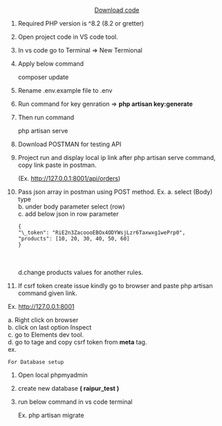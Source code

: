 <p align="center"><a href="https://github.com/tawatesumit/diwali_sale.git" target="_blank">Download code</a></p>

1.  Required PHP version is ^8.2 (8.2 or gretter)

2.  Open project code in VS code tool.

3.  In vs code go to Terminal => New Termional

4.  Apply below command

    composer update

5.  Rename .env.example file to .env

6.  Run command for key genration => <b>php artisan key:generate</b>

7.  Then run command

    php artisan serve

8.  Download POSTMAN for testing API

9.  Project run and display local ip link after php artisan serve command, copy link paste in postman.

    (Ex. http://127.0.0.1:8001/api/orders)

10. Pass json array in postman using POST method.
    Ex.
    a. select (Body) type<br>
    b. under body parameter select (row)<br>
    c. add below json in row parameter<br>

        {
        "\_token": "RiE2n3ZacoooEBOx4ODYWsjLzr6Taxwxg1wePrp0",
        "products": [10, 20, 30, 40, 50, 60]
        }

    <br><br>
    d.change products values for another rules. <br>

11. If csrf token create issue kindly go to browser and paste php artisan command given link.

Ex. http://127.0.0.1:8001 <br>

a. Right click on browser <br>
b. click on last option Inspect <br>
c. go to Elements dev tool. <br>
d. go to <html><head> tage and copy csrf token from <b>meta</b> tag. <br>
ex. <meta name="csrf-token" content="DQUOwAZXPjSUzth5nEVAzflCDhYapXeBbGCSRwht"> <br>

    For Database setup

1. Open local phpmyadmin

2. create new database <b>( raipur_test )</b>

3. run below command in vs code terminal

    Ex. php artisan migrate
